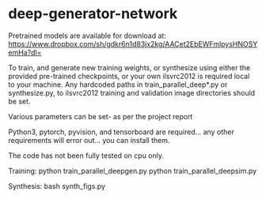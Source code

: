 # deep-generator-network

Pretrained models are available for download at:
https://www.dropbox.com/sh/gdkr6n1d83jx2kg/AACet2EbEWFmlpysHNOSYemHa?dl=

To train, and generate new training weights, or synthesize using either the provided pre-trained checkpoints, or your own
ilsvrc2012 is required local to your machine.  Any hardcoded paths in train_parallel_deep*.py or synthesize.py, to ilsvrc2012 
training and validation image directories should be set. 

Various parameters can be set- as per the project report 

Python3, pytorch, pyvision, and tensorboard are required... any other requirements will error out... you can install them. 

The code has not been fully tested on cpu only.  

Training:
python train_parallel_deepgen.py
python train_parallel_deepsim.py

Synthesis:
bash synth_figs.py